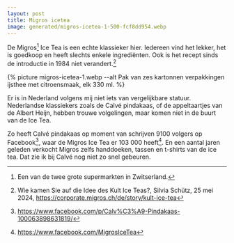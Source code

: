 ```yaml
---
layout: post
title: Migros icetea
image: generated/migros-icetea-1-500-fcf8dd954.webp
---
```


De Migros[^1] Ice Tea is een echte klassieker hier. Iedereen vind het lekker, het is goedkoop en heeft slechts enkele ingrediënten. Ook is het recept sinds de introductie in 1984 niet verandert.[^2]

{% picture migros-icetea-1.webp --alt Pak van zes kartonnen verpakkingen ijsthee met citroensmaak, elk 330 ml. %}

Er is in Nederland volgens mij niet iets van vergelijkbare statuur. Nederlandse klassiekers zoals de Calvé pindakaas, of de appeltaartjes van de Albert Heijn, hebben trouwe volgelingen, maar komen niet in de buurt van de Ice Tea.

Zo heeft Calvé pindakaas op moment van schrijven 9100 volgers op Facebook[^3], waar de Migros Ice Tea er 103 000 heeft[^4]. En een aantal jaren geleden verkocht Migros zelfs handdoeken, tassen en t-shirts van de ice tea. Dat zie ik bij Calvé nog niet zo snel gebeuren.

[^1]: Een van de twee grote supermarkten in Zwitserland.
[^2]: Wie kamen Sie auf die Idee des Kult Ice Teas?, Silvia Schütz, 25 mei 2024, <https://corporate.migros.ch/de/story/kult-ice-tea>
[^3]: <https://www.facebook.com/p/Calv%C3%A9-Pindakaas-100063898631819/>
[^4]: <https://www.facebook.com/MigrosIceTea>
